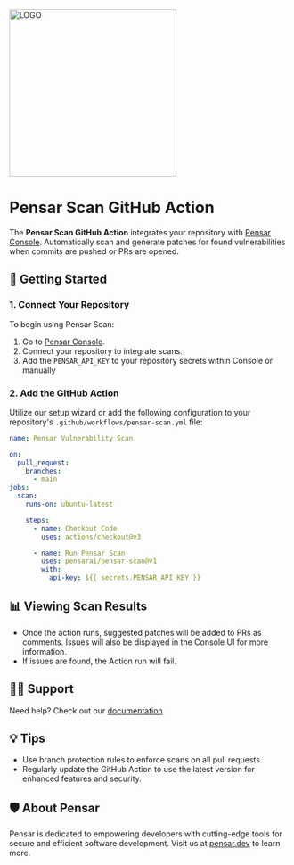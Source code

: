 <img src="https://www.pensarai.com/logo.svg" alt="LOGO" width="300"/>

# Pensar Scan GitHub Action

The **Pensar Scan GitHub Action** integrates your repository with [Pensar Console](https://console.pensar.dev). Automatically scan and generate patches for found vulnerabilities when commits are pushed or PRs are opened.

## 🚀 Getting Started

### 1. Connect Your Repository

To begin using Pensar Scan:

1. Go to [Pensar Console](https://console.pensar.dev).
2. Connect your repository to integrate scans.
3. Add the `PENSAR_API_KEY` to your repository secrets within Console or manually

### 2. Add the GitHub Action

Utilize our setup wizard or add the following configuration to your repository's `.github/workflows/pensar-scan.yml` file:

```yaml
name: Pensar Vulnerability Scan

on:
  pull_request:
    branches:
      - main
jobs:
  scan:
    runs-on: ubuntu-latest

    steps:
      - name: Checkout Code
        uses: actions/checkout@v3

      - name: Run Pensar Scan
        uses: pensarai/pensar-scan@v1
        with:
          api-key: ${{ secrets.PENSAR_API_KEY }}
```

## 📊 Viewing Scan Results

- Once the action runs, suggested patches will be added to PRs as comments. Issues will also be displayed in the Console UI for more information.
- If issues are found, the Action run will fail.

## 🙋‍♂️ Support

Need help? Check out our [documentation](https://docs.pensar.dev)

## 💡 Tips

- Use branch protection rules to enforce scans on all pull requests.
- Regularly update the GitHub Action to use the latest version for enhanced features and security.

## 🛡 About Pensar

Pensar is dedicated to empowering developers with cutting-edge tools for secure and efficient software development. Visit us at [pensar.dev](https://pensarai.com) to learn more.
